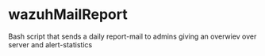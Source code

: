 # wazuhMailReport
Bash script that sends a daily report-mail to admins giving an overwiev over server and alert-statistics
